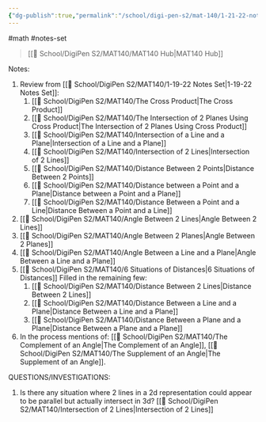 ```yaml
---
{"dg-publish":true,"permalink":"/school/digi-pen-s2/mat-140/1-21-22-notes-set/","dgHomeLink":true,"dgPassFrontmatter":false}
---
```


#math #notes-set 
> [[🏫 School/DigiPen S2/MAT140/MAT140 Hub|MAT140 Hub]]

Notes:
1. Review from [[🏫 School/DigiPen S2/MAT140/1-19-22 Notes Set|1-19-22 Notes Set]]:
	1. [[🏫 School/DigiPen S2/MAT140/The Cross Product|The Cross Product]]
	3. [[🏫 School/DigiPen S2/MAT140/The Intersection of 2 Planes Using Cross Product|The Intersection of 2 Planes Using Cross Product]]
	4. [[🏫 School/DigiPen S2/MAT140/Intersection of a Line and a Plane|Intersection of a Line and a Plane]]
	5. [[🏫 School/DigiPen S2/MAT140/Intersection of 2 Lines|Intersection of 2 Lines]]
	6. [[🏫 School/DigiPen S2/MAT140/Distance Between 2 Points|Distance Between 2 Points]]
	7. [[🏫 School/DigiPen S2/MAT140/Distance between a Point and a Plane|Distance between a Point and a Plane]]
	8. [[🏫 School/DigiPen S2/MAT140/Distance Between a Point and a Line|Distance Between a Point and a Line]]
2. [[🏫 School/DigiPen S2/MAT140/Angle Between 2 Lines|Angle Between 2 Lines]]
3. [[🏫 School/DigiPen S2/MAT140/Angle Between 2 Planes|Angle Between 2 Planes]]	
4. [[🏫 School/DigiPen S2/MAT140/Angle Between a Line and a Plane|Angle Between a Line and a Plane]]
5. [[🏫 School/DigiPen S2/MAT140/6 Situations of Distances|6 Situations of Distances]] Filled in the remaining few:
	1. [[🏫 School/DigiPen S2/MAT140/Distance Between 2 Lines|Distance Between 2 Lines]]
	2. [[🏫 School/DigiPen S2/MAT140/Distance Between a Line and a Plane|Distance Between a Line and a Plane]]
	3. [[🏫 School/DigiPen S2/MAT140/Distance Between a Plane and a Plane|Distance Between a Plane and a Plane]]
6. In the process mentions of: [[🏫 School/DigiPen S2/MAT140/The Complement of an Angle|The Complement of an Angle]], [[🏫 School/DigiPen S2/MAT140/The Supplement of an Angle|The Supplement of an Angle]].

QUESTIONS/INVESTIGATIONS:
1. Is there any situation where 2 lines in a 2d representation could appear to be parallel but actually intersect in 3d? [[🏫 School/DigiPen S2/MAT140/Intersection of 2 Lines|Intersection of 2 Lines]]